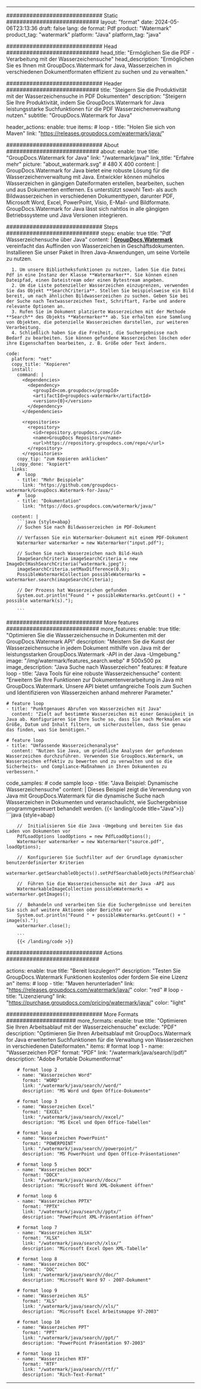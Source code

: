 
---
############################# Static ############################
layout: "format"
date:  2024-05-06T23:13:36
draft: false
lang: de
format: Pdf
product: "Watermark"
product_tag: "watermark"
platform: "Java"
platform_tag: "java"

############################# Head ############################
head_title: "Ermöglichen Sie die PDF -Verarbeitung mit der Wasserzeichensuche"
head_description: "Ermöglichen Sie es Ihnen mit GroupDocs.Watermark for Java, Wasserzeichen in verschiedenen Dokumentformaten effizient zu suchen und zu verwalten."

############################# Header ############################
title: "Steigern Sie die Produktivität mit der Wasserzeichensuche in PDF Dokumenten" 
description: "Steigern Sie Ihre Produktivität, indem Sie GroupDocs.Watermark for Java leistungsstarke Suchfunktionen für die PDF Wasserzeichenverwaltung nutzen."
subtitle: "GroupDocs.Watermark for Java" 

header_actions:
  enable: true
  items:
    #  loop
    - title: "Holen Sie sich von Maven"
      link: "https://releases.groupdocs.com/watermark/java/"
      
############################# About ############################
about:
    enable: true
    title: "GroupDocs.Watermark for Java"
    link: "/watermark/java/"
    link_title: "Erfahre mehr"
    picture: "about_watermark.svg" # 480 X 400
    content: |
       GroupDocs.Watermark for Java bietet eine robuste Lösung für die Wasserzeichenverwaltung mit Java. Entwickler können mühelos Wasserzeichen in gängigen Dateiformaten erstellen, bearbeiten, suchen und aus Dokumenten entfernen. Es unterstützt sowohl Text- als auch Bildwasserzeichen in verschiedenen Dokumenttypen, darunter PDF, Microsoft Word, Excel, PowerPoint, Visio, E-Mail- und Bildformate. GroupDocs.Watermark for Java lässt sich nahtlos in alle gängigen Betriebssysteme und Java Versionen integrieren.

############################# Steps ############################
steps:
    enable: true
    title: "Pdf Wasserzeichensuche über Java"
    content: |
      **[GroupDocs.Watermark](https://products.groupdocs.com/watermark/java/)** vereinfacht das Auffinden von Wasserzeichen in Geschäftsdokumenten. Installieren Sie unser Paket in Ihren Java-Anwendungen, um seine Vorteile zu nutzen.
      
      1. Um unsere Bibliotheksfunktionen zu nutzen, laden Sie die Datei Pdf in eine Instanz der Klasse **Watermarker**. Sie können einen Dateipfad, einen Dateistream oder einen Bytestream angeben.
      2. Um die Liste potenzieller Wasserzeichen einzugrenzen, verwenden Sie das Objekt **SearchCriteria**. Stellen Sie beispielsweise ein Bild bereit, um nach ähnlichen Bildwasserzeichen zu suchen. Geben Sie bei der Suche nach Textwasserzeichen Text, Schriftart, Farbe und andere relevante Optionen an.
      3. Rufen Sie im Dokument platzierte Wasserzeichen mit der Methode **Search** des Objekts **Watermarker** ab. Sie erhalten eine Sammlung von Objekten, die potenzielle Wasserzeichen darstellen, zur weiteren Verarbeitung.
      4. Schließlich haben Sie die Freiheit, die Suchergebnisse nach Bedarf zu bearbeiten. Sie können gefundene Wasserzeichen löschen oder ihre Eigenschaften bearbeiten, z. B. Größe oder Text ändern.
   
    code:
      platform: "net"
      copy_title: "Kopieren"
      install:
        command: |
          <dependencies>
            <dependency>
              <groupId>com.groupdocs</groupId>
              <artifactId>groupdocs-watermark</artifactId>
              <version>{0}</version>
            </dependency>
          </dependencies>

          <repositories>
            <repository>
              <id>repository.groupdocs.com</id>
              <name>GroupDocs Repository</name>
              <url>https://repository.groupdocs.com/repo/</url>
            </repository>
          </repositories>
        copy_tip: "zum Kopieren anklicken"
        copy_done: "kopiert"
      links:
        #  loop
        - title: "Mehr Beispiele"
          link: "https://github.com/groupdocs-watermark/GroupDocs.Watermark-for-Java/"
        #  loop
        - title: "Dokumentation"
          link: "https://docs.groupdocs.com/watermark/java/"
          
      content: |
        ```java {style=abap}
        // Suchen Sie nach Bildwasserzeichen im PDF-Dokument

        // Verfassen Sie ein Watermarker-Dokument mit einem PDF-Dokument
        Watermarker watermarker = new Watermarker("input.pdf");
        
        // Suchen Sie nach Wasserzeichen nach Bild-Hash
        ImageSearchCriteria imageSearchCriteria = new ImageDctHashSearchCriteria("watermark.jpeg");
        imageSearchCriteria.setMaxDifference(0.9);
        PossibleWatermarkCollection possibleWatermarks = watermarker.search(imageSearchCriteria);

        // Der Prozess hat Wasserzeichen gefunden
        System.out.println("Found " + possibleWatermarks.getCount() + " possible watermark(s).");
        
        ```          
        
############################# More features ############################
more_features:
  enable: true
  title: "Optimieren Sie die Wasserzeichensuche in Dokumenten mit der GroupDocs.Watermark API"
  description: "Meistern Sie die Kunst der Wasserzeichensuche in jedem Dokument mithilfe von Java mit der leistungsstarken GroupDocs.Watermark -API in der Java -Umgebung."
  image: "/img/watermark/features_search.webp" # 500x500 px
  image_description: "Java Suche nach Wasserzeichen"
  features:
    # feature loop
    - title: "Java Tools für eine robuste Wasserzeichensuche"
      content: "Erweitern Sie Ihre Funktionen zur Dokumentenverarbeitung in Java mit GroupDocs.Watermark. Unsere API bietet umfangreiche Tools zum Suchen und Identifizieren von Wasserzeichen anhand mehrerer Parameter."

    # feature loop
    - title: "Punktgenaues Abrufen von Wasserzeichen mit Java"
      content: "Zielt auf bestimmte Wasserzeichen mit einer Genauigkeit in Java ab. Konfigurieren Sie Ihre Suche so, dass Sie nach Merkmalen wie Größe, Datum und Inhalt filtern, um sicherzustellen, dass Sie genau das finden, was Sie benötigen."

    # feature loop
    - title: "Umfassende Wasserzeichenanalyse"
      content: "Nutzen Sie Java, um gründliche Analysen der gefundenen Wasserzeichen durchzuführen. Verwenden Sie GroupDocs.Watermark, um Wasserzeichen effektiv zu bewerten und zu verwalten und so die Sicherheits- und Compliance-Maßnahmen in Ihren Dokumenten zu verbessern."
      
  code_samples:
    # code sample loop
    - title: "Java Beispiel: Dynamische Wasserzeichensuche"
      content: |
        Dieses Beispiel zeigt die Verwendung von Java mit GroupDocs.Watermark für die dynamische Suche nach Wasserzeichen in Dokumenten und veranschaulicht, wie Suchergebnisse programmgesteuert behandelt werden.
        {{< landing/code title="Java">}}
        ```java {style=abap}
        
        //  Initialisieren Sie die Java -Umgebung und bereiten Sie das Laden von Dokumenten vor
        PdfLoadOptions loadOptions = new PdfLoadOptions();
        Watermarker watermarker = new Watermarker("source.pdf", loadOptions);

        //  Konfigurieren Sie Suchfilter auf der Grundlage dynamischer benutzerdefinierter Kriterien
        watermarker.getSearchableObjects().setPdfSearchableObjects(PdfSearchableObjects.AttachedImages);

        //  Führen Sie die Wasserzeichensuche mit der Java -API aus
        WatermarkableImageCollection possibleWatermarks = watermarker.getImages();

        //  Behandeln und verarbeiten Sie die Suchergebnisse und bereiten Sie sich auf weitere Aktionen oder Berichte vor
        System.out.println("Found " + possibleWatermarks.getCount() + " image(s).");
        watermarker.close();

        ```
        {{< /landing/code >}}


############################# Actions ############################

actions:
  enable: true
  title: "Bereit loszulegen?"
  description: "Testen Sie GroupDocs.Watermark Funktionen kostenlos oder fordern Sie eine Lizenz an"
  items:
    #  loop
    - title: "Maven herunterladen"
      link: "https://releases.groupdocs.com/watermark/java/"
      color: "red"
        #  loop
    - title: "Lizenzierung"
      link: "https://purchase.groupdocs.com/pricing/watermark/java/"
      color: "light"


############################# More Formats #####################
more_formats:
    enable: true
    title: "Optimieren Sie Ihren Arbeitsablauf mit der Wasserzeichensuche"
    exclude: "PDF"
    description: "Optimieren Sie Ihren Arbeitsablauf mit GroupDocs.Watermark for Java erweiterten Suchfunktionen für die Verwaltung von Wasserzeichen in verschiedenen Dateiformaten."
    items: 
        # format loop 1
        - name: "Wasserzeichen PDF"
          format: "PDF"
          link: "/watermark/java/search//pdf/"
          description: "Adobe Portable Dokumentformat"

        # format loop 2
        - name: "Wasserzeichen Word"
          format: "WORD"
          link: "/watermark/java/search//word/"
          description: "MS Word und Open Office-Dokumente"
          
        # format loop 3
        - name: "Wasserzeichen Excel"
          format: "EXCEL"
          link: "/watermark/java/search//excel/"
          description: "MS Excel und Open Office-Tabellen"

        # format loop 4
        - name: "Wasserzeichen PowerPoint"
          format: "POWERPOINT"
          link: "/watermark/java/search//powerpoint/"
          description: "MS PowerPoint und Open Office-Präsentationen"

        # format loop 5
        - name: "Wasserzeichen DOCX"
          format: "DOCX"
          link: "/watermark/java/search//docx/"
          description: "Microsoft Word XML-Dokument öffnen"
          
        # format loop 6
        - name: "Wasserzeichen PPTX"
          format: "PPTX"
          link: "/watermark/java/search//pptx/"
          description: "PowerPoint XML-Präsentation öffnen"
          
        # format loop 7
        - name: "Wasserzeichen XLSX"
          format: "XLSX"
          link: "/watermark/java/search//xlsx/"
          description: "Microsoft Excel Open XML-Tabelle"

        # format loop 8
        - name: "Wasserzeichen DOC"
          format: "DOC"
          link: "/watermark/java/search//doc/"
          description: "Microsoft Word 97 - 2007-Dokument"

        # format loop 9
        - name: "Wasserzeichen XLS"
          format: "XLS"
          link: "/watermark/java/search//xls/"
          description: "Microsoft Excel Arbeitsmappe 97-2003"

        # format loop 10
        - name: "Wasserzeichen PPT"
          format: "PPT"
          link: "/watermark/java/search//ppt/"
          description: "PowerPoint Präsentation 97-2003"

        # format loop 11
        - name: "Wasserzeichen RTF"
          format: "RTF"
          link: "/watermark/java/search//rtf/"
          description: "Rich-Text-Format"

---